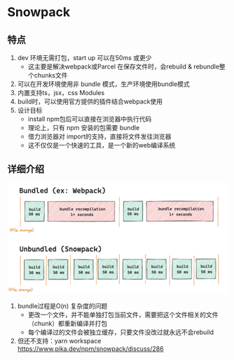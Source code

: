 # Snowpack

## 特点

1. dev 环境无需打包，start up 可以在50ms 或更少
   - 这主要是解决webpack或Parcel 在保存文件时，会rebuild & rebundle整个chunks文件
2. 可以在开发环境使用非 bundle 模式，生产环境使用bundle模式
3. 内置支持ts，jsx，css Modules
4. build时，可以使用官方提供的插件结合webpack使用
5. 设计目标
   - install npm包后可以直接在浏览器中执行代码
   - 理论上，只有 npm 安装的包需要 bundle
   - 借力浏览器对 import的支持，直接将文件发往浏览器
   - 这不仅仅是一个快速的工具，是一个新的web编译系统

## 详细介绍

![image-20200814181840845](snowpack.assets/image-20200814181840845.png)

1. bundle过程是O(n) 复杂度的问题
   - 更改一个文件，并不能单独打包当前文件，需要把这个文件相关的文件（chunk）都重新编译并打包
   - 每个编译过的文件会被独立缓存，只要文件没改过就永远不会rebuild
2. 但还不支持：yarn workspace https://www.pika.dev/npm/snowpack/discuss/286